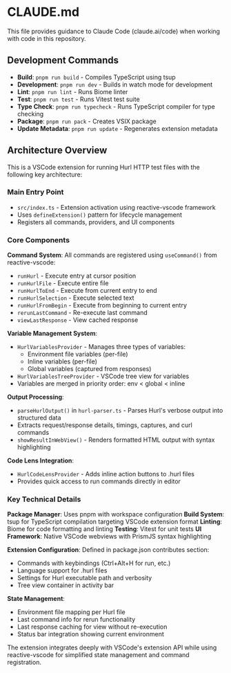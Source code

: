 # CLAUDE.md

This file provides guidance to Claude Code (claude.ai/code) when working with code in this repository.

## Development Commands

- **Build**: `pnpm run build` - Compiles TypeScript using tsup
- **Development**: `pnpm run dev` - Builds in watch mode for development
- **Lint**: `pnpm run lint` - Runs Biome linter
- **Test**: `pnpm run test` - Runs Vitest test suite
- **Type Check**: `pnpm run typecheck` - Runs TypeScript compiler for type checking
- **Package**: `pnpm run pack` - Creates VSIX package
- **Update Metadata**: `pnpm run update` - Regenerates extension metadata

## Architecture Overview

This is a VSCode extension for running Hurl HTTP test files with the following key architecture:

### Main Entry Point
- `src/index.ts` - Extension activation using reactive-vscode framework
- Uses `defineExtension()` pattern for lifecycle management
- Registers all commands, providers, and UI components

### Core Components

**Command System**: All commands are registered using `useCommand()` from reactive-vscode:
- `runHurl` - Execute entry at cursor position
- `runHurlFile` - Execute entire file
- `runHurlToEnd` - Execute from current entry to end
- `runHurlSelection` - Execute selected text
- `runHurlFromBegin` - Execute from beginning to current entry
- `rerunLastCommand` - Re-execute last command
- `viewLastResponse` - View cached response

**Variable Management System**:
- `HurlVariablesProvider` - Manages three types of variables:
  - Environment file variables (per-file)
  - Inline variables (per-file)  
  - Global variables (captured from responses)
- `HurlVariablesTreeProvider` - VSCode tree view for variables
- Variables are merged in priority order: env < global < inline

**Output Processing**:
- `parseHurlOutput()` in `hurl-parser.ts` - Parses Hurl's verbose output into structured data
- Extracts request/response details, timings, captures, and curl commands
- `showResultInWebView()` - Renders formatted HTML output with syntax highlighting

**Code Lens Integration**:
- `HurlCodeLensProvider` - Adds inline action buttons to .hurl files
- Provides quick access to run commands directly in editor

### Key Technical Details

**Package Manager**: Uses pnpm with workspace configuration
**Build System**: tsup for TypeScript compilation targeting VSCode extension format
**Linting**: Biome for code formatting and linting
**Testing**: Vitest for unit tests
**UI Framework**: Native VSCode webviews with PrismJS syntax highlighting

**Extension Configuration**: Defined in package.json contributes section:
- Commands with keybindings (Ctrl+Alt+H for run, etc.)
- Language support for .hurl files
- Settings for Hurl executable path and verbosity
- Tree view container in activity bar

**State Management**:
- Environment file mapping per Hurl file
- Last command info for rerun functionality
- Last response caching for view without re-execution
- Status bar integration showing current environment

The extension integrates deeply with VSCode's extension API while using reactive-vscode for simplified state management and command registration.